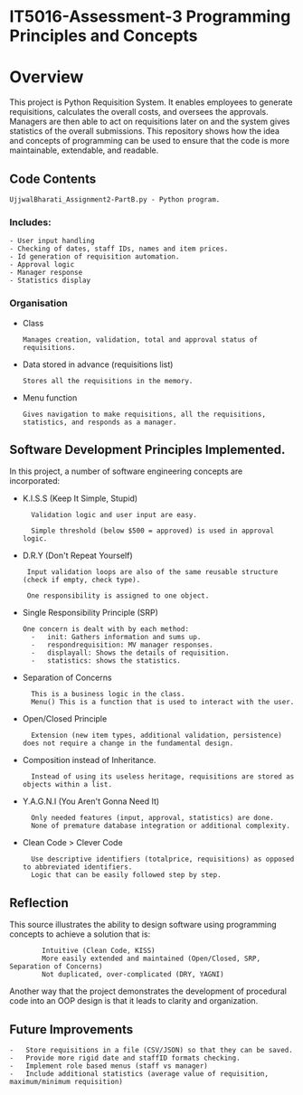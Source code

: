 # IT5016-Assessment-3 Programming Principles and Concepts

# Overview

This project is Python Requisition System.
It enables employees to generate requisitions, calculates the overall costs, and oversees the approvals.
Managers are then able to act on requisitions later on and the system gives statistics of the overall submissions.
This repository shows how the idea and concepts of programming can be used to ensure that the code is more maintainable, extendable, and readable.

## Code Contents

	UjjwalBharati_Assignment2-PartB.py - Python program.

### Includes:

    - User input handling
    - Checking of dates, staff IDs, names and item prices.
    - Id generation of requisition automation.
    - Approval logic
    - Manager response
    - Statistics display

### Organisation
*	Class

        Manages creation, validation, total and approval status of requisitions.
*	Data stored in advance (requisitions list)

        Stores all the requisitions in the memory.
*	Menu function

        Gives navigation to make requisitions, all the requisitions, statistics, and responds as a manager.

## Software Development Principles Implemented.

In this project, a number of software engineering concepts are incorporated:
* K.I.S.S (Keep It Simple, Stupid)

        Validation logic and user input are easy.

        Simple threshold (below $500 = approved) is used in approval logic.
-  D.R.Y (Don't Repeat Yourself)
        
        Input validation loops are also of the same reusable structure (check if empty, check type).

        One responsibility is assigned to one object.

* Single Responsibility Principle (SRP)
    
      One concern is dealt with by each method:
        -	init: Gathers information and sums up.
        -	respondrequisition: MV manager responses.
        -	displayall: Shows the details of requisition.
        -	statistics: shows the statistics.

* Separation of Concerns

        This is a business logic in the class.
        Menu() This is a function that is used to interact with the user.
* Open/Closed Principle

        Extension (new item types, additional validation, persistence) does not require a change in the fundamental design.
* Composition instead of Inheritance.

        Instead of using its useless heritage, requisitions are stored as objects within a list.
* Y.A.G.N.I (You Aren't Gonna Need It)

        Only needed features (input, approval, statistics) are done.
        None of premature database integration or additional complexity.
* Clean Code > Clever Code

        Use descriptive identifiers (totalprice, requisitions) as opposed to abbreviated identifiers.
        Logic that can be easily followed step by step.

## Reflection

This source illustrates the ability to design software using programming concepts to achieve a solution that is:

        	Intuitive (Clean Code, KISS)
        	More easily extended and maintained (Open/Closed, SRP, Separation of Concerns)
        	Not duplicated, over-complicated (DRY, YAGNI)
Another way that the project demonstrates the development of procedural code into an OOP design is that it leads to clarity and organization.

## Future Improvements

    -	Store requisitions in a file (CSV/JSON) so that they can be saved.
    -	Provide more rigid date and staffID formats checking.
    -	Implement role based menus (staff vs manager)
    -	Include additional statistics (average value of requisition, maximum/minimum requisition)

